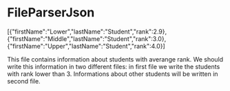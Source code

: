 # FileParserJson
 
[{"firstName":"Lower","lastName":"Student","rank":2.9},
{"firstName":"Middle","lastName":"Student","rank":3.0},
{"firstName":"Upper","lastName":"Student","rank":4.0}]

This file contains information about students with averange rank.
We should write this information in two different files:
in first file we write the students with rank lower than 3.
Informations about other students will be written in second file.

